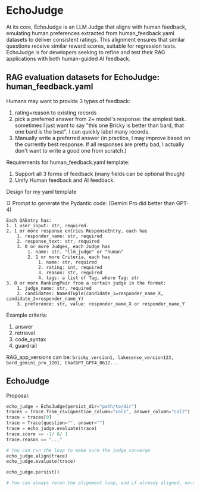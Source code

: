 # EchoJudge
At its core, EchoJudge is an LLM Judge that aligns with human feedback, emulating human preferences extracted from human_feedback.yaml datasets to deliver consistent ratings. This alignment ensures that similar questions receive similar reward scores, suitable for regression tests. EchoJudge is for developers seeking to refine and test their RAG applications with both human-guided AI feedback. 

## RAG evaluation datasets for EchoJudge: human_feedback.yaml

Humans may want to provide 3 types of feedback:
1. rating+reason to existing records
1. pick a preferred answer from 2+ model's response: the simplest task. sometimes I just want to say "this one Bricky is better than bard, that one bard is the best". I can quickly label many records.
1. Manually write a preferred answer (in practice, I may improve based on the currently best response. If all responses are pretty bad, I actually don't want to write a good one from scratch.)

Requirements for human_feedback.yaml template:
1. Support all 3 forms of feedback (many fields can be optional though)
1. Unify Human feedback and AI feedback.

Design for my yaml template

♊️ Prompt to generate the Pydantic code: (Gemini Pro did better than GPT-4)
```
Each QAEntry has:
1. 1 user_input: str, required.
2. 1 or more response entries ResponseEntry, each has
    1. responder_name: str, required
    2. response_text: str, required
    3. 0 or more Judges, each Judge has
        1. name: str, "llm_judge" or "human"
        2. 1 or more Criteria, each has
            1. name: str, required
            2. rating: int, required
            3. reason: str, required
            4. tags: a list of Tag, where Tag: str
3. 0 or more RankingPair from a certain judge in the format:
    1. judge_name: str, required
    2. candidates: NamedTuple(candidate_1=responder_name_X, candidate_2=responder_name_Y)
    3. preference: str, value: responder_name_X or responder_name_Y
```

Example criteria:
1. answer
1. retrieval
1. code_syntax
1. guardrail
            
RAG_app_versions can be:
`bricky_version1, lakesense_version123, bard_gemini_pro_1201, ChatGPT_GPT4_0612...`

## EchoJudge

Proposal:
```python
echo_judge = EchoJudge(persist_dir="path/to/dir")
traces = Trace.from_csv(question_column="col1", answer_column="col2")
trace = traces[0]
trace = Trace(question="", answer="")
trace = echo_judge.evaluate(trace)
trace.score == -1/ 0/ 1
trace.reason == "..."

# You can run the loop to make sure the judge converge
echo_judge.align(trace)
echo_judge.evaluate(trace)

echo_judge.persist()

# You can always rerun the alignment loop, and if already aligned, no-op.
```
